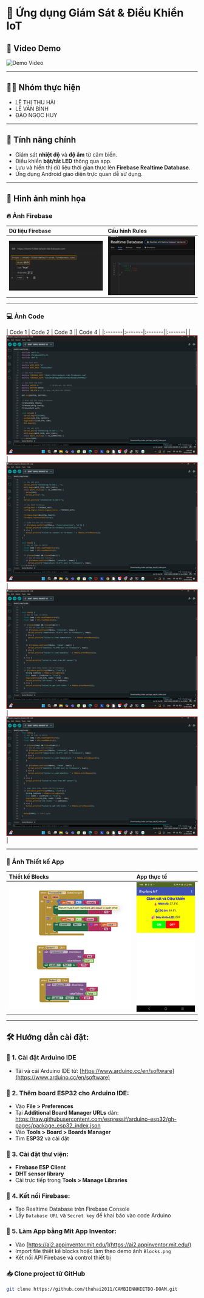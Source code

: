 
# 📱 Ứng dụng Giám Sát & Điều Khiển IoT

## 🎥 Video Demo

 ![Demo Video](./vidoedemo.gif)

---

## 👨‍💻 Nhóm thực hiện

- LÊ THỊ THU HẢI
- LÊ VĂN BÌNH
- ĐÀO NGỌC HUY

---

## 📌 Tính năng chính

- Giám sát **nhiệt độ** và **độ ẩm** từ cảm biến.
- Điều khiển **bật/tắt LED** thông qua app.
- Lưu và hiển thị dữ liệu thời gian thực lên **Firebase Realtime Database**.
- Ứng dụng Android giao diện trực quan dễ sử dụng.

---

## 📸 Hình ảnh minh họa

### 🔥 Ảnh Firebase
| Dữ liệu Firebase | Cấu hình Rules |
|:----------------|:---------------|
| ![Firebase Data](./anhfirebase/anhfirebase1.png) | ![Firebase Rules](./anhfirebase/anhfirebase2.png) |

---

### 💻 Ảnh Code
| Code 1 | Code 2 | Code 3 || Code 4 |
|:-------|:-------|:-------||:-------|
| ![Code 1](./anhcode/code1.png) | ![Code 2](./anhcode/code2.png) | ![Code 3](./anhcode/code3.png) |![Code 4](./anhcode/code4.png) |

---

### 📱 Ảnh Thiết kế App
| Thiết kế Blocks |  App thực tế |
|:----------------|:------------|
| ![Blocks](./anhfirebase/anhthietkeapp.png) | ![Designer](./anhfirebase/appdemo.jpg) |

---


## 🛠️ Hướng dẫn cài đặt:

### 📌 1. Cài đặt Arduino IDE
- Tải và cài Arduino IDE từ: [https://www.arduino.cc/en/software](https://www.arduino.cc/en/software)

### 📌 2. Thêm board ESP32 cho Arduino IDE:
- Vào **File > Preferences**
- Tại **Additional Board Manager URLs** dán: https://raw.githubusercontent.com/espressif/arduino-esp32/gh-pages/package_esp32_index.json
- Vào **Tools > Board > Boards Manager**
- Tìm **ESP32** và cài đặt

### 📌 3. Cài đặt thư viện:
- **Firebase ESP Client**
- **DHT sensor library**
- Cài trực tiếp trong **Tools > Manage Libraries**

### 📌 4. Kết nối Firebase:
- Tạo Realtime Database trên Firebase Console
- Lấy `Database URL` và `Secret key` để khai báo vào code Arduino

### 📌 5. Làm App bằng Mit App Inventor:
- Vào [https://ai2.appinventor.mit.edu/](https://ai2.appinventor.mit.edu/)
- Import file thiết kế blocks hoặc làm theo demo ảnh `Blocks.png`
- Kết nối API Firebase và control thiết bị

### 📥 Clone project từ GitHub

```bash
git clone https://github.com/thuhai2011/CAMBIENNHIETDO-DOAM.git
```
